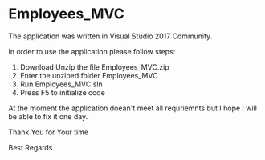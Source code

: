 # Employees_MVC
The application was written in Visual Studio 2017 Community. 

In order to use the application please follow steps:
1. Download Unzip the file Employees_MVC.zip
2. Enter the unziped folder Employees_MVC
3. Run Employees_MVC.sln
4. Press F5 to initialize code

At the moment the application doean't meet 
all requriemnts but I hope I will be able to fix it one day.

Thank You for Your time

Best Regards
